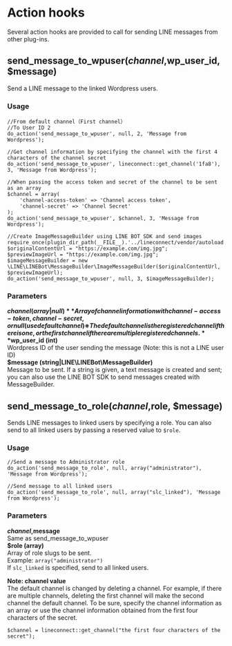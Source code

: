 # Action hooks
Several action hooks are provided to call for sending LINE messages from other plug-ins. 
## send_message_to_wpuser($channel, $wp_user_id, $message)
Send a LINE message to the linked Wordpress users. 
### Usage
```
//From default channel（First channel）
//To User ID 2
do_action('send_message_to_wpuser', null, 2, 'Message from Wordpress');

//Get channel information by specifying the channel with the first 4 characters of the channel secret 
do_action('send_message_to_wpuser', lineconnect::get_channel('1fa8'), 3, 'Message from Wordpress');

//When passing the access token and secret of the channel to be sent as an array
$channel = array(
    'channel-access-token' => 'Channel access token',
    'channel-secret' => 'Channel Secret'
);
do_action('send_message_to_wpuser', $channel, 3, 'Message from Wordpress');

//Create ImageMessageBuilder using LINE BOT SDK and send images 
require_once(plugin_dir_path(__FILE__).'../lineconnect/vendor/autoload.php');
$originalContentUrl = "https://example.com/img.jpg";
$previewImageUrl = "https://example.com/img.jpg";
$imageMessageBuilder = new \LINE\LINEBot\MessageBuilder\ImageMessageBuilder($originalContentUrl, $previewImageUrl);
do_action('send_message_to_wpuser', null, 3, $imageMessageBuilder);
```
### Parameters
**$channel (array|null)**  
Array of channel information with channel-access-token, channel-secret, or null (use default channel)
※The default channel is the registered channel if there is one, or the first channel if there are multiple registered channels.  
**$wp_user_id (int)**   
 Wordpress ID of the user sending the message (Note: this is not a LINE user ID)  
**$message (string|LINE\LINEBot\MessageBuilder)**  
Message to be sent. If a string is given, a text message is created and sent; you can also use the LINE BOT SDK to send messages created with MessageBuilder.

## send_message_to_role($channel, $role, $message)
Sends LINE messages to linked users by specifying a role. You can also send to all linked users by passing a reserved value to ``$role``.
### Usage
```
//Send a message to Administrator role 
do_action('send_message_to_role', null, array("administrator"), 'Message from Wordpress');

//Send message to all linked users 
do_action('send_message_to_role', null, array("slc_linked"), 'Message from Wordpress');

```
### Parameters
**$channel, $message**  
Same as send_message_to_wpuser  
**$role (array)**   
Array of role slugs to be sent.  
Example: `array("administrator")`  
If ``slc_linked`` is specified, send to all linked users. 

**Note: channel value**  
The default channel is changed by deleting a channel. For example, if there are multiple channels, deleting the first channel will make the second channel the default channel. To be sure, specify the channel information as an array or use the channel information obtained from the first four characters of the secret.
```
$channel = lineconnect::get_channel("the first four characters of the secret");
```